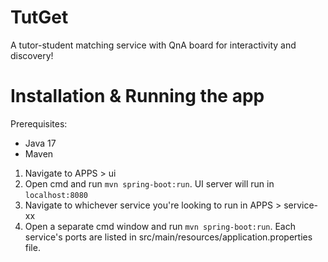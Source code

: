 # TutGet
A tutor-student matching service with QnA board for interactivity and discovery!

# Installation & Running the app

Prerequisites:
- Java 17
- Maven

1. Navigate to APPS > ui
2. Open cmd and run `mvn spring-boot:run`. UI server will run in `localhost:8080`
3. Navigate to whichever service you're looking to run in APPS > service-xx
4. Open a separate cmd window and run `mvn spring-boot:run`. Each service's ports are listed in src/main/resources/application.properties file.
